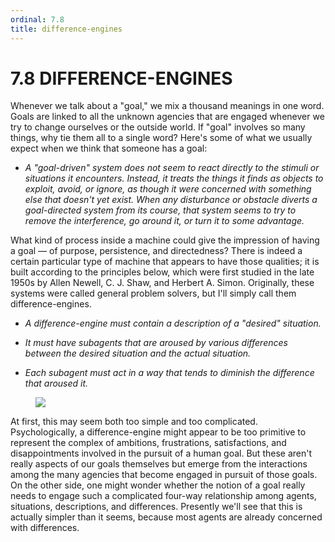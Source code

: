 ```yaml
---
ordinal: 7.8
title: difference-engines
---
```


# 7.8 DIFFERENCE-ENGINES

Whenever we talk about a "goal," we mix a thousand meanings in one word. Goals are linked to all the unknown agencies that are engaged whenever we try to change ourselves or the outside world. If "goal" involves so many things, why tie them all to a single word? Here's some of what we usually expect when we think that someone has a goal:

- _A "goal-driven" system does not seem to react directly to the stimuli or situations it encounters. Instead, it treats the things it finds as objects to exploit, avoid, or ignore, as though it were concerned with something else that doesn't yet exist. When any disturbance or obstacle diverts a goal-directed system from its course, that system seems to try to remove the interference, go around it, or turn it to some advantage._

What kind of process inside a machine could give the impression of having a goal &mdash; of purpose, persistence, and directedness? There is indeed a certain particular type of machine that appears to have those qualities; it is built according to the principles below, which were first studied in the late 1950s by Allen Newell, C. J. Shaw, and Herbert A. Simon. Originally, these systems were called general problem solvers, but I'll simply call them difference-engines.

- _A difference-engine must contain a description of a "desired" situation._

- _It must have subagents that are aroused by various differences between the desired situation and the actual situation._

- _Each subagent must act in a way that tends to diminish the difference that aroused it._

<figure><img src="/images/ch7/7-1.png"></img></figure>
At first, this may seem both too simple and too complicated. Psychologically, a difference-engine might appear to be too primitive to represent the complex of ambitions, frustrations, satisfactions, and disappointments involved in the pursuit of a human goal. But these aren't really aspects of our goals themselves but emerge from the interactions among the many agencies that become engaged in pursuit of those goals. On the other side, one might wonder whether the notion of a goal really needs to engage such a complicated four-way relationship among agents, situations, descriptions, and differences. Presently we'll see that this is actually simpler than it seems, because most agents are already concerned with differences.

